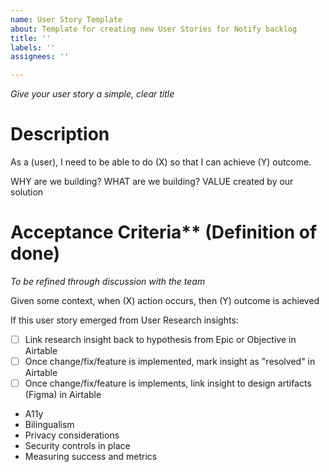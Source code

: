 ```yaml
---
name: User Story Template
about: Template for creating new User Stories for Notify backlog
title: ''
labels: ''
assignees: ''

---
```


_Give your user story a simple, clear title_

# Description

As a (user), I need to be able to do (X) so that I can achieve (Y) outcome. 

WHY are we building?
WHAT are we building?
VALUE created by our solution

# Acceptance Criteria** (Definition of done) 

_To be refined through discussion with the team_

Given some context, when (X) action occurs, then (Y) outcome is achieved 

If this user story emerged from User Research insights:
- [ ] Link research insight back to hypothesis from Epic or Objective in Airtable
- [ ] Once change/fix/feature is implemented, mark insight as "resolved" in Airtable
- [ ] Once change/fix/feature is implements, link insight to design artifacts (Figma) in Airtable

* A11y
* Bilingualism
* Privacy considerations
* Security controls in place
* Measuring success and metrics

